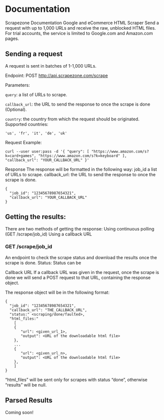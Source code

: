 # Documentation
Scrapezone Documentation
Google and eCommerce HTML Scraper
Send a request with up to 1,000 URLs and receive the raw, unblocked HTML files.
For trial accounts, the service is limited to Google.com and Amazon.com pages.

## Sending a request
A request is sent in batches of 1-1,000 URLs.

Endpoint: POST http://api.scrapezone.com/scrape

Parameters:

`query`: a list of URLs to scrape.

`callback_url`: the URL to send the response to once the scrape is done (Optional).

`country`: the country from which the request should be originated. Supported countries:

`'us', 'fr', 'it', 'de', 'uk'`

Request Example:

```curl --user user:pass -d '{ "query": [ "https://www.amazon.com/s?k=card+games", "https://www.amazon.com/s?k=keyboard" ], "callback_url": "YOUR_CALLBACK_URL" }'```

Response
The response will be formatted in the following way:
job_id  a list of URLs to scrape.
callback_url: the URL to send the response to once the scrape is done.

```
{
  "job_id": "12345678987654321",
  "callback_url": "YOUR_CALLBACK_URL"
}
```
## Getting the results:
There are two methods of getting the response:
Using continuous polling (GET /scrape/job_id)
Using a callback URL

### GET /scrape/job_id
An endpoint to check the scrape status and download the results once the scrape is done.
Status:
Status can be 

Callback URL 
If a callback URL was given in the request, once the scrape is done we will send a POST request to that URL, containing the response object. 

The response object will be in the following format:

```
{
  "job_id": "12345678987654321",
  "callback_url": "THE_CALLBACK_URL",
  "status:" <scraping/done/faulted>,
  "html_files:"
    [
    {
       "url": <given_url_1>,
       "output": <URL of the downloadable html file>
    },
    ...
    {
       "url": <given_url_n>,
       "output": <URL of the downloadable html file>
    },
    ]
}
```

“html_files” will be sent only for scrapes with status “done”, otherwise “results” will be null.

## Parsed Results
Coming soon!
